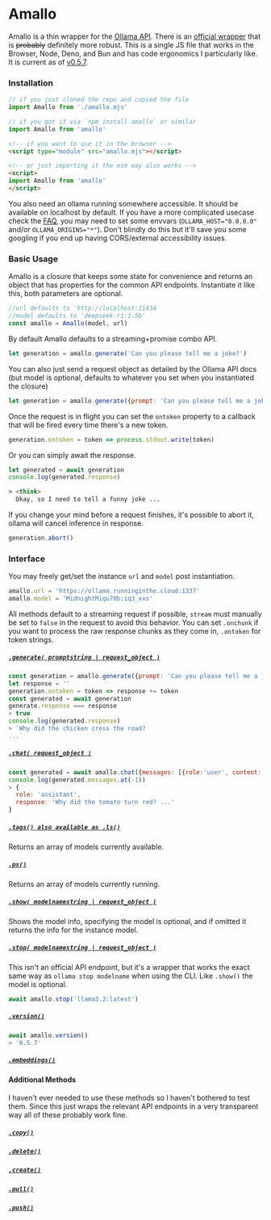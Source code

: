 # Amallo
Amallo is a thin wrapper for the [Ollama API](https://github.com/ollama/ollama/blob/main/docs/api.md). There is an [official wrapper](https://github.com/ollama/ollama-js) that is ~~probably~~ definitely more robust.  This is a single JS file that works in the Browser, Node, Deno, and Bun and has code ergonomics I particularly like. It is current as of [v0.5.7](https://github.com/ollama/ollama/releases/tag/v0.5.7).


### Installation

```js
// if you just cloned the repo and copied the file
import Amallo from './amallo.mjs'
```
```js
// if you got it via `npm install amallo` or similar
import Amallo from 'amallo'
```
```html
<!-- if you want to use it in the browser -->
<script type="module" src="amallo.mjs"></script>
```
```html
<!-- or just importing it the esm way also works -->
<script>
import Amallo from 'amallo'
</script>
```

You also need an ollama running somewhere accessible. It should be available on localhost by default. If you have a more complicated usecase check the [FAQ](docs/faq.md), you may need to set some envvars (`OLLAMA_HOST="0.0.0.0"` and/or `OLLAMA_ORIGINS="*"`). Don't blindly do this but it'll save you some googling if you end up having CORS/external accessibility issues.

### Basic Usage
Amallo is a closure that keeps some state for convenience and returns an object that has properties for the common API endpoints. Instantiate it like this, both parameters are optional.
```js
//url defaults to 'http://localhost:11434
//model defaults to 'deepseek-r1:1.5b'
const amallo = Amallo(model, url)
```
By default Amallo defaults to a streaming+promise combo API.
```js
let generation = amallo.generate('Can you please tell me a joke?')
```
You can also just send a request object as detailed by the Ollama API docs (but model is optional, defaults to whatever you set when you instantiated the closure)
```js
let generation = amallo.generate({prompt: 'Can you please tell me a joke?'})
```
Once the request is in flight you can set the `ontoken` property to a callback that will be fired every time there's a new token.
```js
generation.ontoken = token => process.stdout.write(token)
```
Or you can simply await the response.
```js
let generated = await generation
console.log(generated.response)
```

```html
> <think>
  Okay, so I need to tell a funny joke ...
```
If you change your mind before a request finishes, it's possible to abort it, ollama will cancel inference in response.
```js
generation.abort()
```

### Interface

You may freely get/set the instance `url` and `model` post instantiation.
```js
amallo.url = 'https://ollama.runninginthe.cloud:1337'
amallo.model = 'MidnightMiqu70b:iq3_xxs'
```
All methods default to a streaming request if possible, `stream` must manually be set to `false` in the request to avoid this behavior. You can set `.onchunk` if you want to process the raw response chunks as they come in, `.ontoken` for token strings.
##### [`.generate( promptstring | request_object )`](https://github.com/ollama/ollama/blob/main/docs/api.md#generate-a-completion)
```js
const generation = amallo.generate({prompt: 'Can you please tell me a joke?'})
let response = ''
generation.ontoken = token => response += token
const generated = await generation
generate.response === response
> true
console.log(generated.response)
> `Why did the chicken cross the road?
...`
```
##### [`.chat( request_object )`](https://github.com/ollama/ollama/blob/main/docs/api.md#generate-a-chat-completion)
```js
const generated = await amallo.chat({messages: [{role:'user', content:'Can you please tell me a joke?'}]})
console.log(generated.messages.at(-1))
> {
  role: 'assistant',
  response: 'Why did the tomato turn red? ...'
}
```
##### [`.tags() also available as .ls()`](https://github.com/ollama/ollama/blob/main/docs/api.md#list-local-models)
Returns an array of models currently available.
##### [`.ps()`](https://github.com/ollama/ollama/blob/main/docs/api.md#list-running-models)
Returns an array of models currently running.
##### [`.show( modelnamestring | request_object )`](https://github.com/ollama/ollama/blob/main/docs/api.md#show-model-information)
Shows the model info, specifying the model is optional, and if omitted it returns the info for the instance model.
##### [`.stop( modelnamestring | request_object )`](https://github.com/ollama/ollama/blob/main/README.md#stop-a-model-which-is-currently-running)
This isn't an official API endpoint, but it's a wrapper that works the exact same way as `ollama stop modelname` when using the CLI. 
Like `.show()` the model is optional.
```js
await amallo.stop('llama3.2:latest')
```
##### [`.version()`](https://github.com/ollama/ollama/blob/main/docs/api.md#version)
```js
await amallo.version()
> '0.5.7'
```
##### [`.embeddings()`](https://github.com/ollama/ollama/blob/main/docs/api.md#generate-embeddings)

#### Additional Methods
I haven't ever needed to use these methods so I haven't bothered to test them. Since this just wraps the relevant API endpoints in a very transparent way all of these probably work fine.
##### [`.copy()`](https://github.com/ollama/ollama/blob/main/docs/api.md#copy-a-model)
##### [`.delete()`](https://github.com/ollama/ollama/blob/main/docs/api.md#delete-a-model)
##### [`.create()`](https://github.com/ollama/ollama/blob/main/docs/api.md#create-a-model)
##### [`.pull()`](https://github.com/ollama/ollama/blob/main/docs/api.md#pull-a-model)
##### [`.push()`](https://github.com/ollama/ollama/blob/main/docs/api.md#push-a-model)



